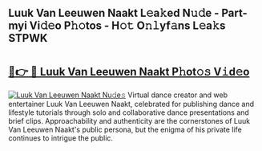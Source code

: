 ## Luuk Van Leeuwen Naakt L𝚎a𝚔ed N𝚞𝚍e - Part-myi Vi𝚍𝚎o P𝚑𝚘tos - H𝚘𝚝 O𝚗𝚕yf𝚊ns L𝚎a𝚔s STPWK

# <h2><a href="http://kf5ub3p.oniu.top/?m=Luuk+Van+Leeuwen+Naakt">🔗👉 🔴 Luuk Van Leeuwen Naakt P𝚑ot𝚘𝚜 V𝚒d𝚎o</a></h2>

[![Luuk Van Leeuwen Naakt Nu𝚍e𝚜](https://i.imgur.com/0qMVB7G.gif)](http://kf5ub3p.oniu.top/?m=Luuk+Van+Leeuwen+Naakt)
Virtual dance creator and web entertainer Luuk Van Leeuwen Naakt, celebrated for publishing dance and lifestyle tutorials through solo and collaborative dance presentations and brief clips. Approachability and authenticity are the cornerstones of Luuk Van Leeuwen Naakt's public persona, but the enigma of his private life continues to intrigue the public.  
